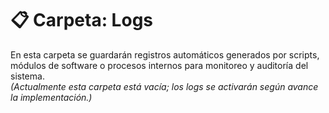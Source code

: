 # 📋 Carpeta: Logs

En esta carpeta se guardarán registros automáticos generados por scripts, módulos de software o procesos internos para monitoreo y auditoría del sistema.  
*(Actualmente esta carpeta está vacía; los logs se activarán según avance la implementación.)*
